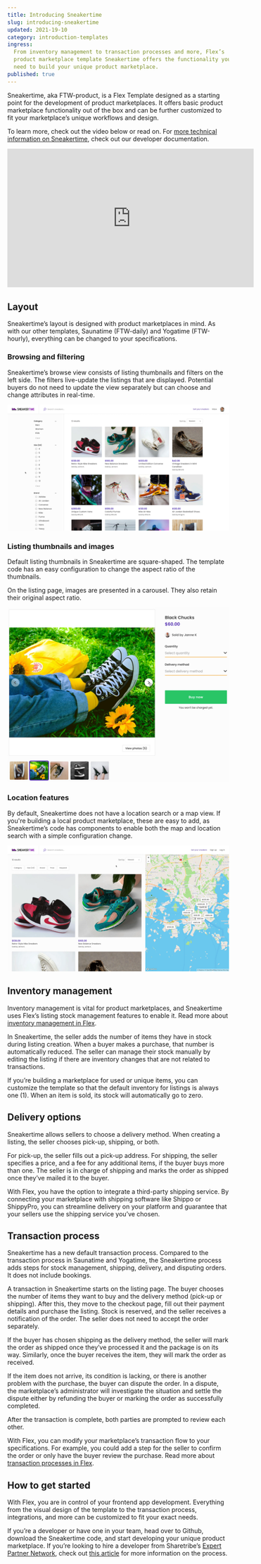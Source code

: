 ```yaml
---
title: Introducing Sneakertime
slug: introducing-sneakertime
updated: 2021-19-10
category: introduction-templates
ingress:
  From inventory management to transaction processes and more, Flex’s
  product marketplace template Sneakertime offers the functionality you
  need to build your unique product marketplace.
published: true
---
```


Sneakertime, aka FTW-product, is a Flex Template designed as a starting
point for the development of product marketplaces. It offers basic
product marketplace functionality out of the box and can be further
customized to fit your marketplace’s unique workflows and design.

To learn more, check out the video below or read on. For
[more technical information on Sneakertime](/ftw/ftw-product/), check
out our developer documentation.

<iframe width="560" height="315" src="https://www.youtube.com/embed/XUpxn_K4Mm8" title="YouTube video player" frameborder="0" allow="accelerometer; autoplay; clipboard-write; encrypted-media; gyroscope; picture-in-picture" allowfullscreen></iframe>

## Layout

Sneakertime’s layout is designed with product marketplaces in mind. As
with our other templates, Saunatime (FTW-daily) and Yogatime
(FTW-hourly), everything can be changed to your specifications.

### Browsing and filtering

Sneakertime’s browse view consists of listing thumbnails and filters on
the left side. The filters live-update the listings that are displayed.
Potential buyers do not need to update the view separately but can
choose and change attributes in real-time.

![Sneakertime browse view with filters and listings](./search-filters.png)

### Listing thumbnails and images

Default listing thumbnails in Sneakertime are square-shaped. The
template code has an easy configuration to change the aspect ratio of
the thumbnails.

On the listing page, images are presented in a carousel. They also
retain their original aspect ratio.

![Listing image carousel on the listing page](./images-carousel.png)

### Location features

By default, Sneakertime does not have a location search or a map view.
If you're building a local product marketplace, these are easy to add,
as Sneakertime’s code has components to enable both the map and location
search with a simple configuration change.

![Sneakertime browser view with a map next to listings](./local-marketplace.png)

## Inventory management

Inventory management is vital for product marketplaces, and Sneakertime
uses Flex’s listing stock management features to enable it. Read more
about [inventory management in Flex](/concepts/inventory-management/).

In Sneakertime, the seller adds the number of items they have in stock
during listing creation. When a buyer makes a purchase, that number is
automatically reduced. The seller can manage their stock manually by
editing the listing if there are inventory changes that are not related
to transactions.

If you’re building a marketplace for used or unique items, you can
customize the template so that the default inventory for listings is
always one (1). When an item is sold, its stock will automatically go to
zero.

## Delivery options

Sneakertime allows sellers to choose a delivery method. When creating a
listing, the seller chooses pick-up, shipping, or both.

For pick-up, the seller fills out a pick-up address. For shipping, the
seller specifies a price, and a fee for any additional items, if the
buyer buys more than one. The seller is in charge of shipping and marks
the order as shipped once they’ve mailed it to the buyer.

With Flex, you have the option to integrate a third-party shipping
service. By connecting your marketplace with shipping software like
Shippo or ShippyPro, you can streamline delivery on your platform and
guarantee that your sellers use the shipping service you’ve chosen.

## Transaction process

Sneakertime has a new default transaction process. Compared to the
transaction process in Saunatime and Yogatime, the Sneakertime process
adds steps for stock management, shipping, delivery, and disputing
orders. It does not include bookings.

A transaction in Sneakertime starts on the listing page. The buyer
chooses the number of items they want to buy and the delivery method
(pick-up or shipping). After this, they move to the checkout page, fill
out their payment details and purchase the listing. Stock is reserved,
and the seller receives a notification of the order. The seller does not
need to accept the order separately.

If the buyer has chosen shipping as the delivery method, the seller will
mark the order as shipped once they’ve processed it and the package is
on its way. Similarly, once the buyer receives the item, they will mark
the order as received.

If the item does not arrive, its condition is lacking, or there is
another problem with the purchase, the buyer can dispute the order. In a
dispute, the marketplace’s administrator will investigate the situation
and settle the dispute either by refunding the buyer or marking the
order as successfully completed.

After the transaction is complete, both parties are prompted to review
each other.

With Flex, you can modify your marketplace’s transaction flow to your
specifications. For example, you could add a step for the seller to
confirm the order or only have the buyer review the purchase. Read more
about [transaction processes in Flex](/concepts/transaction-process/).

## How to get started

With Flex, you are in control of your frontend app development.
Everything from the visual design of the template to the transaction
process, integrations, and more can be customized to fit your exact
needs.

If you’re a developer or have one in your team, head over to Github,
download the Sneakertime code, and start developing your unique product
marketplace. If you’re looking to hire a developer from Sharetribe’s
[Expert Partner Network](https://www.sharetribe.com/experts/), check out
[this article](/operator-guides/how-to-hire-developer/) for more
information on the process.
